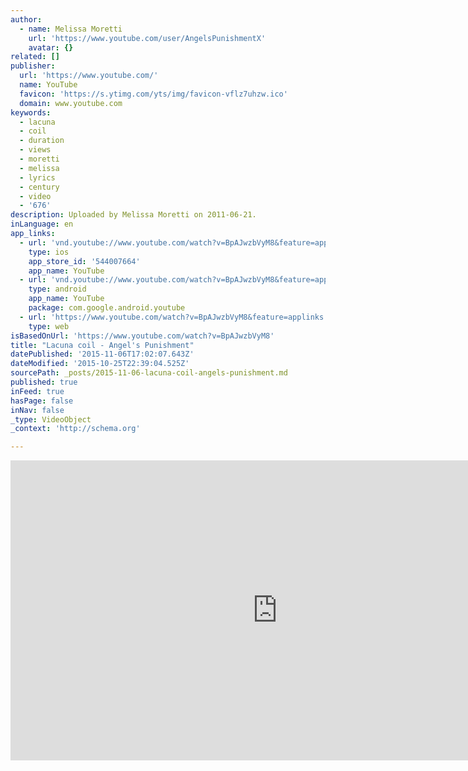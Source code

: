 ```yaml
---
author:
  - name: Melissa Moretti
    url: 'https://www.youtube.com/user/AngelsPunishmentX'
    avatar: {}
related: []
publisher:
  url: 'https://www.youtube.com/'
  name: YouTube
  favicon: 'https://s.ytimg.com/yts/img/favicon-vflz7uhzw.ico'
  domain: www.youtube.com
keywords:
  - lacuna
  - coil
  - duration
  - views
  - moretti
  - melissa
  - lyrics
  - century
  - video
  - '676'
description: Uploaded by Melissa Moretti on 2011-06-21.
inLanguage: en
app_links:
  - url: 'vnd.youtube://www.youtube.com/watch?v=BpAJwzbVyM8&feature=applinks'
    type: ios
    app_store_id: '544007664'
    app_name: YouTube
  - url: 'vnd.youtube://www.youtube.com/watch?v=BpAJwzbVyM8&feature=applinks'
    type: android
    app_name: YouTube
    package: com.google.android.youtube
  - url: 'https://www.youtube.com/watch?v=BpAJwzbVyM8&feature=applinks'
    type: web
isBasedOnUrl: 'https://www.youtube.com/watch?v=BpAJwzbVyM8'
title: "Lacuna coil - Angel's Punishment"
datePublished: '2015-11-06T17:02:07.643Z'
dateModified: '2015-10-25T22:39:04.525Z'
sourcePath: _posts/2015-11-06-lacuna-coil-angels-punishment.md
published: true
inFeed: true
hasPage: false
inNav: false
_type: VideoObject
_context: 'http://schema.org'

---
```

<iframe src="https://cdn.embedly.com/widgets/media.html?src=https%3A%2F%2Fwww.youtube.com%2Fembed%2FBpAJwzbVyM8%3Ffeature%3Doembed&amp;url=https%3A%2F%2Fwww.youtube.com%2Fwatch%3Fv%3DBpAJwzbVyM8&amp;image=https%3A%2F%2Fi.ytimg.com%2Fvi%2FBpAJwzbVyM8%2Fhqdefault.jpg&amp;key=b7d04c9b404c499eba89ee7072e1c4f7&amp;type=text%2Fhtml&amp;schema=youtube" width="854" height="480" scrolling="no" frameborder="0" allowfullscreen="allowfullscreen" style=""></iframe>